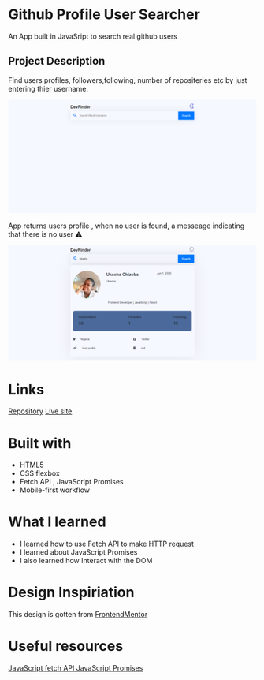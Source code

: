 # Github Profile User Searcher
An App built in JavaSript to search real github users
## Project Description
Find users profiles, followers,following, number of repositeries etc by just entering thier username.

![Screenhot](/img/Github%20profile%20finder%20(3).png)

App returns users profile , when no user is found, a messeage indicating that there is no user ⚠

![Screenshot](/img/Github%20profile%20finder%20(2).png)
# Links
[Repository](https://github.com/Ukaoha/Github-profile-finder)
[Live site](https://ukaoha.github.io/Github-profile-finder/)
# Built with 
* HTML5 
* CSS flexbox 
* Fetch API , JavaScript Promises
* Mobile-first workflow
# What I learned 
* I learned how to use Fetch API to make HTTP request
* I learned about JavaScript Promises
* I also learned how Interact with the  DOM

# Design Inspiriation 
This design is gotten from [FrontendMentor](https://www.frontendmentor.io/challenges/github-user-search-app-Q09YOgaH6)

# Useful resources
[JavaScript fetch API ](https://www.javascripttutorial.net/javascript-fetch-api/)
[JavaScript Promises](https://developer.mozilla.org/en-US/docs/Web/JavaScript/Reference/Global_Objects/Promise)